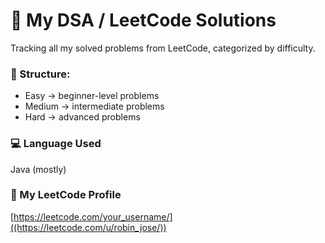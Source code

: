 # 🧠 My DSA / LeetCode Solutions

Tracking all my solved problems from LeetCode, categorized by difficulty.

### 🧩 Structure:
- Easy → beginner-level problems
- Medium → intermediate problems
- Hard → advanced problems

### 💻 Language Used
Java (mostly)

### 🔗 My LeetCode Profile
[https://leetcode.com/your_username/]((https://leetcode.com/u/robin_jose/))
